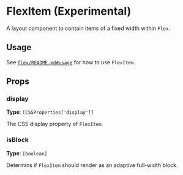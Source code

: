 # FlexItem (Experimental)

A layout component to contain items of a fixed width within `Flex`.

## Usage

See [`flex/README.md#usage`](/packages/components/src/flex/README.md#usage) for how to use `FlexItem`.

## Props

### display

**Type**: `[CSSProperties['display']]`

The CSS display property of `FlexItem`.

### isBlock

**Type**: `[boolean]`

Determins if `FlexItem` should render as an adaptive full-width block.
